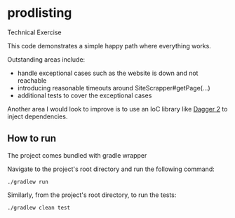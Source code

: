 # prodlisting
Technical Exercise

This code demonstrates a simple happy path where everything works.

Outstanding areas include:

- handle exceptional cases such as the website is down and not reachable
- introducing reasonable timeouts around SiteScrapper#getPage(...)
- additional tests to cover the exceptional cases

Another area I would look to improve is to use an IoC library like [Dagger 2](https://github.com/google/dagger) to inject dependencies.

How to run
----------
The project comes bundled with gradle wrapper

Navigate to the project's root directory and run the following command:

    ./gradlew run
    
Similarly, from the project's root directory, to run the tests:

    ./gradlew clean test    